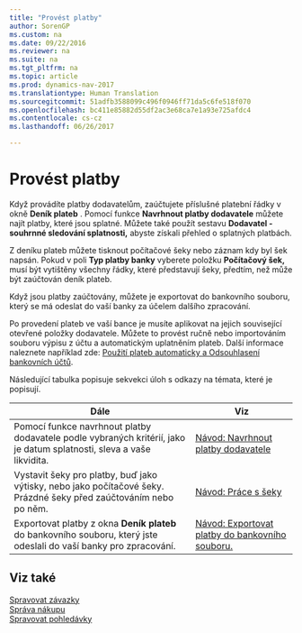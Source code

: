 ```yaml
---
title: "Provést platby"
author: SorenGP
ms.custom: na
ms.date: 09/22/2016
ms.reviewer: na
ms.suite: na
ms.tgt_pltfrm: na
ms.topic: article
ms.prod: dynamics-nav-2017
ms.translationtype: Human Translation
ms.sourcegitcommit: 51adfb3588099c496f0946ff71da5c6fe518f070
ms.openlocfilehash: bc411e85882d55df2ac3e68ca7e1a93e725afdc4
ms.contentlocale: cs-cz
ms.lasthandoff: 06/26/2017

---
```


# <a name="make-payments"></a>Provést platby
Když provádíte platby dodavatelům, zaúčtujete příslušné platební řádky v okně **Deník plateb** . Pomocí funkce **Navrhnout platby dodavatele** můžete najít platby, které jsou splatné. Můžete také použít sestavu **Dodavatel - souhrnné sledování splatnosti,** abyste získali přehled o splatných platbách.

Z deníku plateb můžete tisknout počítačové šeky nebo záznam kdy byl šek napsán. Pokud v poli **Typ platby banky** vyberete položku **Počítačový šek,** musí být vytištěny všechny řádky, které představují šeky, předtím, než může být zaúčtován deník plateb.

Když jsou platby zaúčtovány, můžete je exportovat do bankovního souboru, který se má odeslat do vaší banky za účelem dalšího zpracování.

Po provedení plateb ve vaší bance je musíte aplikovat na jejich související otevřené položky dodavatele. Můžete to provést ručně nebo importováním souboru výpisu z účtu a automatickým uplatněním plateb. Další informace naleznete například zde: [Použití plateb automaticky a Odsouhlasení bankovních účtů](receivables-apply-payments-auto-reconcile-bank-accounts.md).

Následující tabulka popisuje sekvekci úloh s odkazy na témata, které je popisují.

|Dále |Viz |
|---|----|
|Pomocí funkce navrhnout platby dodavatele podle vybraných kritérií, jako je datum splatnosti, sleva a vaše likvidita.|[Návod: Navrhnout platby dodavatele](payables-how-suggest-vendor-payments.md)|
|Vystavit šeky pro platby, buď jako výtisky, nebo jako počítačové šeky. Prázdné šeky před zaúčtováním nebo po něm.|[Návod: Práce s šeky](payables-how-work-checks.md)|
|Exportovat platby z okna **Deník plateb** do bankovního souboru, který jste odeslali do vaší banky pro zpracování.|[Návod: Exportovat platby do bankovního souboru.](payables-how-export-payments-bank-file.md)|

## <a name="see-also"></a>Viz také
[Spravovat závazky](payables-manage-payables.md)  
[Správa nákupu](purchasing-manage-purchasing.md)  
[Spravovat pohledávky](receivables-manage-receivables.md)

